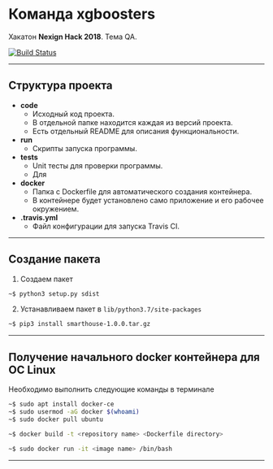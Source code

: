 # Команда xgboosters

Хакатон **Nexign Hack 2018**. Тема QA.

[![Build Status](https://travis-ci.org/DGKmaster/xgboosters.svg?branch=master)](https://travis-ci.org/DGKmaster/xgboosters)

---

## Структура проекта

* **code**
  * Исходный код проекта.
  * В отдельной папке находится каждая из версий проекта.
  * Есть отдельный README для описания функциональности.
* **run**
  * Скрипты запуска программы.
* **tests**
  * Unit тесты для проверки программы.
  * Для
* **docker**
  * Папка с Dockerfile для автоматического создания контейнера.
  * В контейнере будет установлено само приложение и его рабочее окружением.
* **.travis.yml**
  * Файл конфигурации для запуска Travis CI.

---

## Создание пакета

1. Создаем пакет
```bash
~$ python3 setup.py sdist
```
2. Устанавливаем пакет в ```lib/python3.7/site-packages```
```bash
~$ pip3 install smarthouse-1.0.0.tar.gz
```

---

## Получение начального docker контейнера для ОС Linux

Необходимо выполнить следующие команды в терминале
```bash
~$ sudo apt install docker-ce
~$ sudo usermod -aG docker $(whoami)
~$ sudo docker pull ubuntu

~$ docker build -t <repository name> <Dockerfile directory>

~$ sudo docker run -it <image name> /bin/bash
```

---
